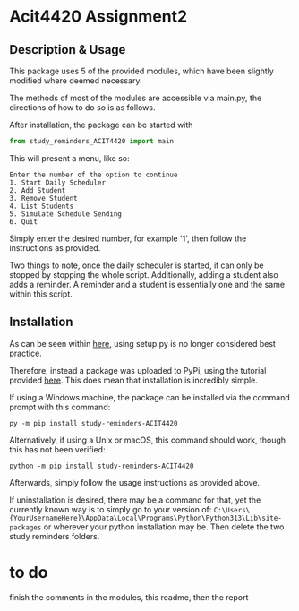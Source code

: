 # Acit4420 Assignment2

## Description & Usage

This package uses 5 of the provided modules, which have been slightly modified where deemed necessary.

The methods of most of the modules are accessible via main.py, the directions of how to do so is as follows.

After installation, the package can be started with 
```python
from study_reminders_ACIT4420 import main
```
This will present a menu, like so:
```
Enter the number of the option to continue
1. Start Daily Scheduler
2. Add Student
3. Remove Student
4. List Students
5. Simulate Schedule Sending
6. Quit
```

Simply enter the desired number, for example '1', then follow the instructions as provided.

Two things to note, once the daily scheduler is started, it can only be stopped by stopping the whole script.
Additionally, adding a student also adds a reminder. A reminder and a student is essentially one and the same within this script.

## Installation

As can be seen within [here](https://packaging.python.org/en/latest/discussions/setup-py-deprecated/), using setup.py is no longer considered best practice. 

Therefore, instead a package was uploaded to PyPi, using the tutorial provided [here](https://packaging.python.org/en/latest/tutorials/packaging-projects/
).
This does mean that installation is incredibly simple.

If using a Windows machine, the package can be installed via the command prompt with this command:
```
py -m pip install study-reminders-ACIT4420
```
Alternatively, if using a Unix or macOS, this command should work, though this has not been verified:
```
python -m pip install study-reminders-ACIT4420
```

Afterwards, simply follow the usage instructions as provided above.

If uninstallation is desired, there may be a command for that, yet the currently known way is to simply go to your version of:
```C:\Users\{YourUsernameHere}\AppData\Local\Programs\Python\Python313\Lib\site-packages``` or wherever your python installation may be.
Then delete the two study reminders folders.

# to do
finish the comments in the modules, this readme, then the report